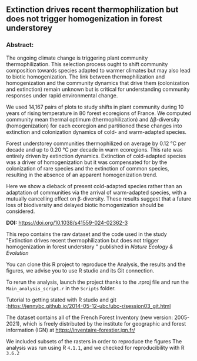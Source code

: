 ## Extinction drives recent thermophilization but does not trigger homogenization in forest understorey

### Abstract:

The ongoing climate change is triggering plant community thermophilization. This selection process ought to shift community composition towards species adapted to warmer climates but may also lead to biotic homogenization. The link between thermophilization and homogenization and the community dynamics that drive them (colonization and extinction) remain unknown but is critical for understanding community responses under rapid environmental change. 

We used 14,167 pairs of plots to study shifts in plant community during 10 years of rising temperature in 80 forest ecoregions of France. We computed community mean thermal optimum (thermophilization) and Δβ-diversity (homogenization) for each ecoregion and partitioned these changes into extinction and colonization dynamics of cold- and warm-adapted species. 

Forest understorey communities thermophilized on average by 0.12 °C per decade and up to 0.20 °C per decade in warm ecoregions. This rate was entirely driven by extinction dynamics. Extinction of cold-adapted species was a driver of homogenization but it was compensated for by the colonization of rare species and the extinction of common species, resulting in the absence of an apparent homogenization trend. 

Here we show a dieback of present cold-adapted species rather than an adaptation of communities via the arrival of warm-adapted species, with a mutually cancelling effect on β-diversity. These results suggest that a future loss of biodiversity and delayed biotic homogenization should be considered.

**DOI:** https://doi.org/10.1038/s41559-024-02362-3


This repo contains the raw dataset and the code used in the study "Extinction drives recent thermophilization but does not trigger homogenization in forest understory " published in *Nature Ecology & Evolution*

You can clone this R project to reproduce the Analysis, the results and the figures, we advise you to use R studio and its Git connection.

To rerun the analysis, launch the project thanks to the .rproj file and run the `Main_analysis_script.r` in the `Scripts` folder.

Tutorial to getting stated with R studio and git :https://jennybc.github.io/2014-05-12-ubc/ubc-r/session03_git.html

The dataset contains all of the French Forest Inventory (new version: 2005-2021), which is freely distributed  by the institute for geographic and forest information (IGN) at https://inventaire-forestier.ign.fr/

We included subsets of the rasters in order to reproduce the figures
The analysis was run using R `4.1.1`, and we checked for reproducibility with R `3.6.2`
